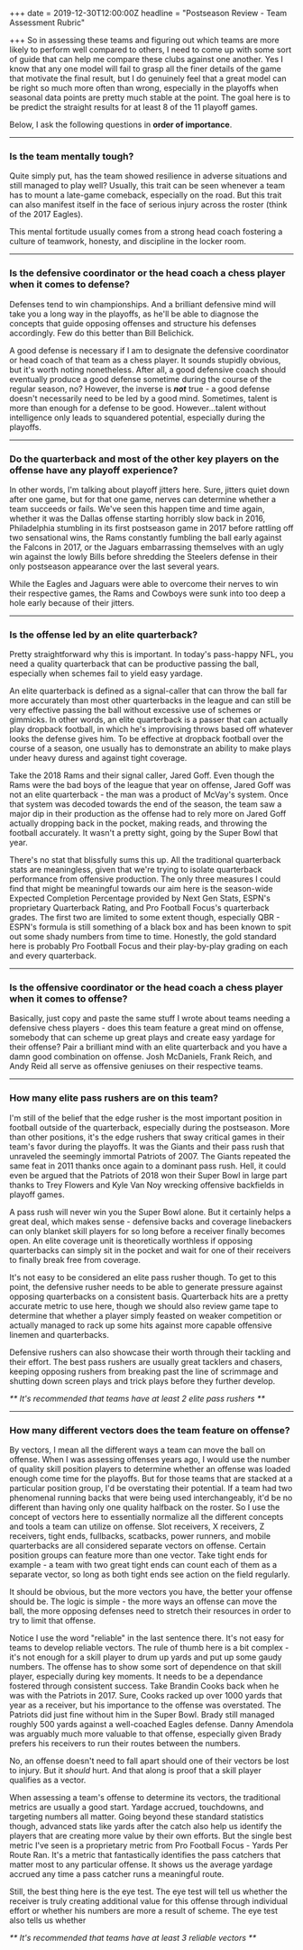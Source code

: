 +++
date = 2019-12-30T12:00:00Z
headline = "Postseason Review - Team Assessment Rubric"

+++
So in assessing these teams and figuring out which teams are more likely to perform well compared to others, I need to come up with some sort of guide that can help me compare these clubs against one another. Yes I know that any one model will fail to grasp all the finer details of the game that motivate the final result, but I do genuinely feel that a great model can be right so much more often than wrong, especially in the playoffs when seasonal data points are pretty much stable at the point. The goal here is to be predict the straight results for at least 8 of the 11 playoff games.

Below, I ask the following questions in **order of importance**.

***

### Is the team mentally tough?

Quite simply put, has the team showed resilience in adverse situations and still managed to play well?  Usually, this trait can be seen whenever a team has to mount a late-game comeback, especially on the road. But this trait can also manifest itself in the face of serious injury across the roster (think of the 2017 Eagles). 

This mental fortitude usually comes from a strong head coach fostering a culture of teamwork, honesty, and discipline in the locker room.

***

### Is the defensive coordinator or the head coach a chess player when it comes to defense?

Defenses tend to win championships. And a brilliant defensive mind will take you a long way in the playoffs, as he'll be able to diagnose the concepts that guide opposing offenses and structure his defenses accordingly. Few do this better than Bill Belichick.

A good defense is necessary if I am to designate the defensive coordinator or head coach of that team as a chess player. It sounds stupidly obvious, but it's worth noting nonetheless. After all, a good defensive coach should eventually produce a good defense sometime during the course of the regular season, no? However, the inverse is **_not_** true - a good defense doesn't necessarily need to be led by a good mind. Sometimes, talent is more than enough for a defense to be good. However...talent without intelligence only leads to squandered potential, especially during the playoffs.

***

### Do the quarterback and most of the other key players on the offense have any playoff experience? 

In other words, I'm talking about playoff jitters here. Sure, jitters quiet down after one game, but for that one game, nerves can determine whether a team succeeds or fails. We've seen this happen time and time again, whether it was the Dallas offense starting horribly slow back in 2016, Philadelphia stumbling in its first postseason game in 2017 before rattling off two sensational wins, the Rams constantly fumbling the ball early against the Falcons in 2017, or the Jaguars embarrassing themselves with an ugly win against the lowly Bills before shredding the Steelers defense in their only postseason appearance over the last several years. 

While the Eagles and Jaguars were able to overcome their nerves to win their respective games, the Rams and Cowboys were sunk into too deep a hole early because of their jitters.

***

### Is the offense led by an elite quarterback?

Pretty straightforward why this is important. In today's pass-happy NFL, you need a quality quarterback that can be productive passing the ball, especially when schemes fail to yield easy yardage.

An elite quarterback is defined as a signal-caller that can throw the ball far more accurately than most other quarterbacks in the league and can still be very effective passing the ball without excessive use of schemes or gimmicks. In other words, an elite quarterback is a passer that can actually play dropback football, in which he's improvising throws based off whatever looks the defense gives him. To be effective at dropback football over the course of a season, one usually has to demonstrate an ability to make plays under heavy duress and against tight coverage.

Take the 2018 Rams and their signal caller, Jared Goff. Even though the Rams were the bad boys of the league that year on offense, Jared Goff was not an elite quarterback - the man was a product of McVay's system. Once that system was decoded towards the end of the season, the team saw a major dip in their production as the offense had to rely more on Jared Goff actually dropping back in the pocket, making reads, and throwing the football accurately. It wasn't a pretty sight, going by the Super Bowl that year.

There's no stat that blissfully sums this up. All the traditional quarterback stats are meaningless, given that we're trying to isolate quarterback performance from offensive production. The only three measures I could find that might be meaningful towards our aim here is the season-wide Expected Completion Percentage provided by Next Gen Stats, ESPN's proprietary Quarterback Rating, and Pro Football Focus's quarterback grades. The first two are limited to some extent though, especially QBR - ESPN's formula is still something of a black box and has been known to spit out some shady numbers from time to time. Honestly, the gold standard here is probably Pro Football Focus and their play-by-play grading on each and every quarterback. 

***

### Is the offensive coordinator or the head coach a chess player when it comes to offense?

Basically, just copy and paste the same stuff I wrote about teams needing a defensive chess players - does this team feature a great mind on offense, somebody that can scheme up great plays and create easy yardage for their offense? Pair a brilliant mind with an elite quarterback and you have a damn good combination on offense. Josh McDaniels, Frank Reich, and Andy Reid all serve as offensive geniuses on their respective teams.

***

### How many elite pass rushers are on this team?

I'm still of the belief that the edge rusher is the most important position in football outside of the quarterback, especially during the postseason. More than other positions, it's the edge rushers that sway critical games in their team's favor during the playoffs. It was the Giants and their pass rush that unraveled the seemingly immortal Patriots of 2007. The Giants repeated the same feat in 2011 thanks once again to a dominant pass rush. Hell, it could even be argued that the Patriots of 2018 won their Super Bowl in large part thanks to Trey Flowers and Kyle Van Noy wrecking offensive backfields in playoff games.

A pass rush will never win you the Super Bowl alone. But it certainly helps a great deal, which makes sense - defensive backs and coverage linebackers can only blanket skill players for so long before a receiver finally becomes open. An elite coverage unit is theoretically worthless if opposing quarterbacks can simply sit in the pocket and wait for one of their receivers to finally break free from coverage.

It's not easy to be considered an elite pass rusher though. To get to this point, the defensive rusher needs to be able to generate pressure against opposing quarterbacks on a consistent basis. Quarterback hits are a pretty accurate metric to use here, though we should also review game tape to determine that whether a player simply feasted on weaker competition or actually managed to rack up some hits against more capable offensive linemen and quarterbacks.

Defensive rushers can also showcase their worth through their tackling and their effort. The best pass rushers are usually great tacklers and chasers, keeping opposing rushers from breaking past the line of scrimmage and shutting down screen plays and trick plays before they further develop.

_** It's recommended that teams have at least 2 elite pass rushers **_ 

***

### How many different vectors does the team feature on offense?

By vectors, I mean all the different ways a team can move the ball on offense. When I was assessing offenses years ago, I would use the number of quality skill position players to determine whether an offense was loaded enough come time for the playoffs. But for those teams that are stacked at a particular position group, I'd be overstating their potential. If a team had two phenomenal running backs that were being used interchangeably, it'd be no different than having only one quality halfback on the roster. So I use the concept of vectors here to essentially normalize all the different concepts and tools a team can utilize on offense. Slot receivers, X receivers, Z receivers, tight ends, fullbacks, scatbacks, power runners, and mobile quarterbacks are all considered separate vectors on offense. Certain position groups can feature more than one vector. Take tight ends for example - a team with two great tight ends can count each of them as a separate vector, so long as both tight ends see action on the field regularly.

It should be obvious, but the more vectors you have, the better your offense should be. The logic is simple - the more ways an offense can move the ball, the more opposing defenses need to stretch their resources in order to try to limit that offense.

Notice I use the word "reliable" in the last sentence there. It's not easy for teams to develop reliable vectors. The rule of thumb here is a bit complex - it's not enough for a skill player to drum up yards and put up some gaudy numbers. The offense has to show some sort of dependence on that skill player, especially during key moments. It needs to be a dependance fostered through consistent success. Take Brandin Cooks back when he was with the Patriots in 2017. Sure, Cooks racked up over 1000 yards that year as a receiver, but his importance to the offense was overstated. The Patriots did just fine without him in the Super Bowl. Brady still managed roughly 500 yards against a well-coached Eagles defense. Danny Amendola was arguably much more valuable to that offense, especially given Brady prefers his receivers to run their routes between the numbers.

No, an offense doesn't need to fall apart should one of their vectors be lost to injury. But it _should_ hurt. And that along is proof that a skill player qualifies as a vector.

When assessing a team's offense to determine its vectors, the traditional metrics are usually a good start. Yardage accrued, touchdowns, and targeting numbers all matter. Going beyond these standard statistics though, advanced stats like yards after the catch also help us identify the players that are creating more value by their own efforts. But the single best metric I've seen is a proprietary metric from Pro Football Focus - Yards Per Route Ran. It's a metric that fantastically identifies the pass catchers that matter most to any particular offense. It shows us the average yardage accrued any time a pass catcher runs a meaningful route.

Still, the best thing here is the eye test. The eye test will tell us whether the receiver is truly creating additional value for this offense through individual effort or whether his numbers are more a result of scheme. The eye test also tells us whether

_** It's recommended that teams have at least 3 reliable vectors **_